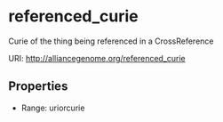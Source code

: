 # referenced_curie

Curie of the thing being referenced in a CrossReference

URI: http://alliancegenome.org/referenced_curie



<!-- no inheritance hierarchy -->


## Properties

 * Range: uriorcurie


